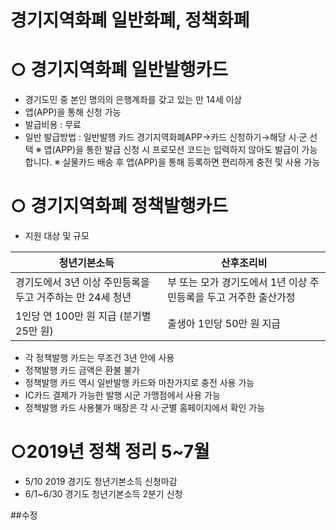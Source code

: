 # 경기지역화폐 일반화폐, 정책화폐


# ○ 경기지역화폐 일반발행카드
  - 경기도민 중 본인 명의의 은행계좌를 갖고 있는 만 14세 이상
  - 앱(APP)을 통해 신청 가능
  - 발급비용 : 무료
  - 일반 발급방법 : 일반발행 카드 경기지역화폐APP→카드 신청하기→해당 시·군 선택
   ※ 앱(APP)을 통한 발급 신청 시 프로모션 코드는 입력하지 않아도 발급이 가능합니다.
   ※ 실물카드 배송 후 앱(APP)을 통해 등록하면 편리하게 충전 및 사용 가능
   
   
   
#  ○ 경기지역화폐 정책발행카드
  - 지원 대상 및 규모



| 청년기본소득 | 산후조리비 |
| ------------ | ---------- |
| 경기도에서 3년 이상 주민등록을 두고 거주하는 만 24세 청년 | 부 또는 모가 경기도에서 1년 이상 주민등록을 두고 거주한 출산가정    |
| 1인당 연 100만 원 지급 (분기별 25만 원)        | 출생아 1인당 50만 원 지급    |






  - 각 정책발행 카드는 무조건 3년 안에 사용
  - 정책발행 카드 금액은 환불 불가
  - 정책발행 카드 역시 일반발행 카드와 마찬가지로 충전 사용 가능
  - IC카드 결제가 가능한 발행 시군 가맹점에서 사용 가능 
  - 정책발행 카드 사용불가 매장은 각 시·군별 홈페이지에서 확인 가능 
   


#  ○2019년 정책 정리 5~7월

- 5/10 2019 경기도 청년기본소득 신청마감
- 6/1~6/30 경기도 청년기본소득 2분기 신청



##수정
